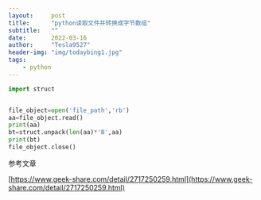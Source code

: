 ```yaml
---
layout:     post
title:      "python读取文件并转换成字节数组"
subtitle:   ""
date:       2022-03-16
author:     "Tesla9527"
header-img: "img/todaybing1.jpg"
tags:
    - python
---
```





```python
import struct


file_object=open('file_path','rb')
aa=file_object.read()
print(aa)
bt=struct.unpack(len(aa)*'B',aa)
print(bt)
file_object.close()
```


参考文章

[https://www.geek-share.com/detail/2717250259.html](https://www.geek-share.com/detail/2717250259.html)

